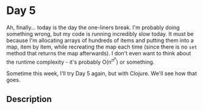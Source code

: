 # Day 5

Ah, finally... today is the day the one-liners break. I'm probably doing something wrong, but my code is running incredibly slow today. It must be because I'm allocating arrays of hundreds of items and putting them into a map, item by item, while recreating the map each time (since there is no `set` method that returns the map afterwards). I don't even want to think about the runtime complexity - it's probably O(n<sup>n<sup>n</sup></sup>) or something.

Sometime this week, I'll try Day 5 again, but with Clojure. We'll see how that goes.

## Description

